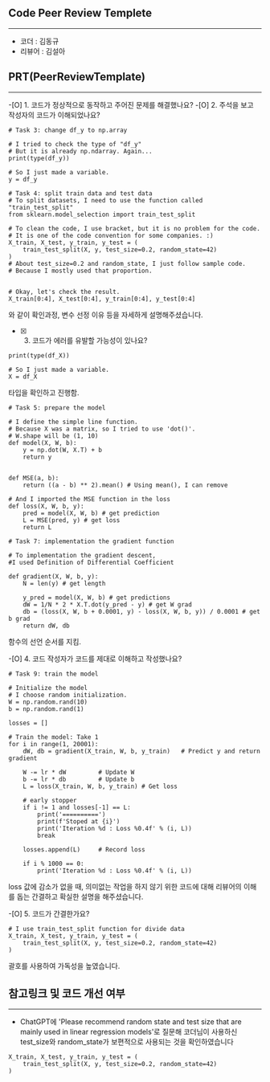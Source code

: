 ## **Code Peer Review Templete**
------------------
- 코더 : 김동규
- 리뷰어 : 김설아

## **PRT(PeerReviewTemplate)**
------------------
-[O] 1. 코드가 정상적으로 동작하고 주어진 문제를 해결했나요?
-[O] 2. 주석을 보고 작성자의 코드가 이해되었나요?

```
# Task 3: change df_y to np.array

# I tried to check the type of "df_y"
# But it is already np.ndarray. Again...
print(type(df_y)) 

# So I just made a variable.
y = df_y
```
```
# Task 4: split train data and test data
# To split datasets, I need to use the function called "train_test_split"
from sklearn.model_selection import train_test_split

# To clean the code, I use bracket, but it is no problem for the code.
# It is one of the code convention for some companies. :)
X_train, X_test, y_train, y_test = (
    train_test_split(X, y, test_size=0.2, random_state=42)
)
# About test_size=0.2 and random_state, I just follow sample code.
# Because I mostly used that proportion.


# Okay, let's check the result.
X_train[0:4], X_test[0:4], y_train[0:4], y_test[0:4]
```
와 같이 확인과정, 변수 선정 이유 등을 자세하게 설명해주셨습니다.

-[X] 3. 코드가 에러를 유발할 가능성이 있나요?
```
print(type(df_X)) 

# So I just made a variable.
X = df_X
```
타입을 확인하고 진행함.
```
# Task 5: prepare the model

# I define the simple line function.
# Because X was a matrix, so I tried to use 'dot()'.
# W.shape will be (1, 10)
def model(X, W, b):
    y = np.dot(W, X.T) + b
    return y
```
```

def MSE(a, b):
    return ((a - b) ** 2).mean() # Using mean(), I can remove

# And I imported the MSE function in the loss
def loss(X, W, b, y):
    pred = model(X, W, b) # get prediction
    L = MSE(pred, y) # get loss
    return L
```
```
# Task 7: implementation the gradient function

# To implementation the gradient descent, 
#I used Definition of Differential Coefficient

def gradient(X, W, b, y):
    N = len(y) # get length
    
    y_pred = model(X, W, b) # get predictions
    dW = 1/N * 2 * X.T.dot(y_pred - y) # get W grad
    db = (loss(X, W, b + 0.0001, y) - loss(X, W, b, y)) / 0.0001 # get b grad
    return dW, db
```
함수의 선언 순서를 지킴.


-[O] 4. 코드 작성자가 코드를 제대로 이해하고 작성했나요?

```
# Task 9: train the model

# Initialize the model
# I choose random initialization.
W = np.random.rand(10) 
b = np.random.rand(1)

losses = []

# Train the model: Take 1
for i in range(1, 20001):
    dW, db = gradient(X_train, W, b, y_train)   # Predict y and return gradient
        
    W -= lr * dW         # Update W
    b -= lr * db         # Update b
    L = loss(X_train, W, b, y_train) # Get loss
    
    # early stopper
    if i != 1 and losses[-1] == L: 
        print('==========')
        print(f'Stoped at {i}')
        print('Iteration %d : Loss %0.4f' % (i, L))
        break
        
    losses.append(L)     # Record loss
    
    if i % 1000 == 0:
        print('Iteration %d : Loss %0.4f' % (i, L))

```
loss 값에 감소가 없을 때, 의미없는 작업을 하지 않기 위한 코드에 대해
리뷰어의 이해를 돕는 간결하고 확실한 설명을 해주셨습니다.

-[O] 5. 코드가 간결한가요?
```
# I use train_test_split function for divide data
X_train, X_test, y_train, y_test = (
    train_test_split(X, y, test_size=0.2, random_state=42)
)
```
괄호를 사용하여 가독성을 높였습니다.


## **참고링크 및 코드 개선 여부**
------------------
- ChatGPT에 'Please recommend random state and test size that are mainly used in linear regression models'로 질문해 
코더님이 사용하신 test_size와 random_state가 보편적으로 사용되는 것을 확인하였습니다
```
X_train, X_test, y_train, y_test = (
    train_test_split(X, y, test_size=0.2, random_state=42)
)
```
    
